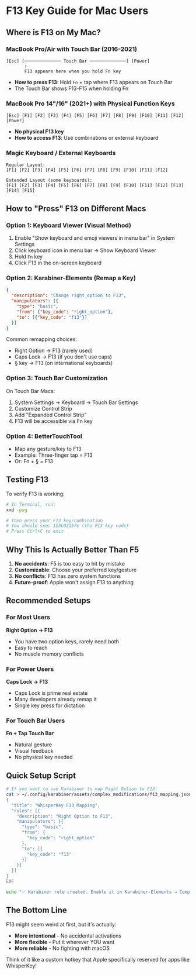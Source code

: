# F13 Key Guide for Mac Users

## Where is F13 on My Mac?

### MacBook Pro/Air with Touch Bar (2016-2021)
```
[Esc] [────────────── Touch Bar ──────────────] [Power]
       ↑
       F13 appears here when you hold Fn key
```
- **How to press F13**: Hold `Fn` + tap where F13 appears on Touch Bar
- The Touch Bar shows F13-F15 when holding Fn

### MacBook Pro 14"/16" (2021+) with Physical Function Keys
```
[Esc] [F1] [F2] [F3] [F4] [F5] [F6] [F7] [F8] [F9] [F10] [F11] [F12] [Power]
```
- **No physical F13 key**
- **How to access F13**: Use combinations or external keyboard

### Magic Keyboard / External Keyboards
```
Regular Layout:
[F1] [F2] [F3] [F4] [F5] [F6] [F7] [F8] [F9] [F10] [F11] [F12]

Extended Layout (some keyboards):
[F1] [F2] [F3] [F4] [F5] [F6] [F7] [F8] [F9] [F10] [F11] [F12] [F13] [F14] [F15]
```

## How to "Press" F13 on Different Macs

### Option 1: Keyboard Viewer (Visual Method)
1. Enable "Show keyboard and emoji viewers in menu bar" in System Settings
2. Click keyboard icon in menu bar → Show Keyboard Viewer
3. Hold `Fn` key
4. Click F13 in the on-screen keyboard

### Option 2: Karabiner-Elements (Remap a Key)
```json
{
  "description": "Change right_option to F13",
  "manipulators": [{
    "type": "basic",
    "from": {"key_code": "right_option"},
    "to": [{"key_code": "f13"}]
  }]
}
```
Common remapping choices:
- Right Option → F13 (rarely used)
- Caps Lock → F13 (if you don't use caps)
- § key → F13 (on international keyboards)

### Option 3: Touch Bar Customization
On Touch Bar Macs:
1. System Settings → Keyboard → Touch Bar Settings
2. Customize Control Strip
3. Add "Expanded Control Strip" 
4. F13 will be accessible via Fn key

### Option 4: BetterTouchTool
- Map any gesture/key to F13
- Example: Three-finger tap = F13
- Or: Fn + § = F13

## Testing F13

To verify F13 is working:
```bash
# In Terminal, run:
xxd -psg

# Then press your F13 key/combination
# You should see: 1b5b32357e (the F13 key code)
# Press Ctrl+C to exit
```

## Why This Is Actually Better Than F5

1. **No accidents**: F5 is too easy to hit by mistake
2. **Customizable**: Choose your preferred key/gesture
3. **No conflicts**: F13 has zero system functions
4. **Future-proof**: Apple won't assign F13 to anything

## Recommended Setups

### For Most Users
**Right Option → F13**
- You have two option keys, rarely need both
- Easy to reach
- No muscle memory conflicts

### For Power Users  
**Caps Lock → F13**
- Caps Lock is prime real estate
- Many developers already remap it
- Single key press for dictation

### For Touch Bar Users
**Fn + Tap Touch Bar**
- Natural gesture
- Visual feedback
- No physical key needed

## Quick Setup Script

```bash
# If you want to use Karabiner to map Right Option to F13:
cat > ~/.config/karabiner/assets/complex_modifications/f13_mapping.json << EOF
{
  "title": "WhisperKey F13 Mapping",
  "rules": [{
    "description": "Right Option to F13",
    "manipulators": [{
      "type": "basic",
      "from": {
        "key_code": "right_option"
      },
      "to": [{
        "key_code": "f13"
      }]
    }]
  }]
}
EOF

echo "✅ Karabiner rule created. Enable it in Karabiner-Elements → Complex Modifications"
```

## The Bottom Line

F13 might seem weird at first, but it's actually:
- **More intentional** - No accidental activations
- **More flexible** - Put it wherever YOU want
- **More reliable** - No fighting with macOS

Think of it like a custom hotkey that Apple specifically reserved for apps like WhisperKey!